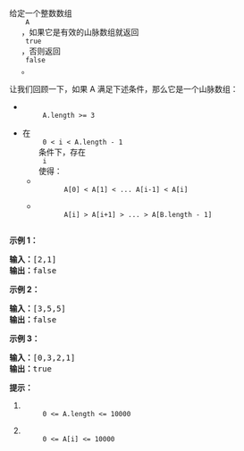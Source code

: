 <html>
 <body>
  <p>
   给定一个整数数组
   <code>
    A
   </code>
   ，如果它是有效的山脉数组就返回
   <code>
    true
   </code>
   ，否则返回
   <code>
    false
   </code>
   。
  </p>
  <p>
   让我们回顾一下，如果 A 满足下述条件，那么它是一个山脉数组：
  </p>
  <ul>
   <li>
    <code>
     A.length &gt;= 3
    </code>
   </li>
   <li>
    在
    <code>
     0 &lt; i &lt; A.length - 1
    </code>
    条件下，存在
    <code>
     i
    </code>
    使得：
    <ul>
     <li>
      <code>
       A[0] &lt; A[1] &lt; ... A[i-1] &lt; A[i]
      </code>
     </li>
     <li>
      <code>
       A[i] &gt; A[i+1] &gt; ... &gt; A[B.length - 1]
      </code>
     </li>
    </ul>
   </li>
  </ul>
  <p>
  </p>
  <p>
   <strong>
    示例 1：
   </strong>
  </p>
  <pre><strong>输入：</strong>[2,1]
<strong>输出：</strong>false
</pre>
  <p>
   <strong>
    示例 2：
   </strong>
  </p>
  <pre><strong>输入：</strong>[3,5,5]
<strong>输出：</strong>false
</pre>
  <p>
   <strong>
    示例 3：
   </strong>
  </p>
  <pre><strong>输入：</strong>[0,3,2,1]
<strong>输出：</strong>true</pre>
  <p>
  </p>
  <p>
   <strong>
    提示：
   </strong>
  </p>
  <ol>
   <li>
    <code>
     0 &lt;= A.length &lt;= 10000
    </code>
   </li>
   <li>
    <code>
     0 &lt;= A[i] &lt;= 10000
    </code>
   </li>
  </ol>
  <p>
  </p>
  <p>
  </p>
 </body>
</html>